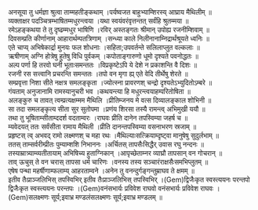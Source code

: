 

  
अनसूया तु धर्मज्ञा श्रुत्वा ताम्महतीङ्कथाम् ।पर्यष्वजत बाहुभ्याम्शिरस्य् आघ्राय मैथिलीम्  ॥   
व्यक्ताक्षर पदञ्चित्रम्भाषितम्मधुरन्त्वया ।यथा स्वयंवरंवृत्तन्तत् सर्वंहि श्रुतम्मया  ॥   
रमेऽहङ्कथया ते तु दृष्ढम्मधुर भाषिणि ।रविर् अस्तङ्गतः श्रीमान् उपोह्य रजनीम्शिवाम्  ॥   
दिवसम्प्रति कीर्णानाम् आहारार्थम्पतत्रिणाम् ।सन्ध्या काले निलीनानाम्निद्रार्थंश्रूयते ध्वनिः  ॥   
एते चाप्य् अभिषेकार्द्रा मुनयः फल शोधनाः ।सहिता;उपवर्तन्ते सलिलाप्लुत वल्कलाः  ॥   
ऋषीणाम् अग्नि होत्रेषु हुतेषु विधि पुर्वकम् ।कपोताङ्गारुणो धूमो दृश्यते पवनोद्धतः  ॥   
अल्प पर्णा हि तरवो घनी भूताःसमन्ततः ।विप्रकृष्टेऽपि ये देशे न प्रकाशन्ति वै दिशः  ॥   
रजनी रस सत्त्वानि प्रचरन्ति समन्ततः ।तपो वन मृगा ह्य् एते वेदि तीर्थेषु शेरते  ॥   
सम्प्रवृत्ता निशा सीते नक्षत्र समलङ्कृता ।ज्योत्स्ना प्रावरणश् चन्द्रो दृश्यतेऽभ्युदितोऽम्बरे  ॥   
गंयताम् अनुजानामि रामस्यानुचरी भव ।कथयन्त्या हि मधुरन्त्वयाहम्परितोषिता  ॥   
अलङ्कुरु च तावत् त्वम्प्रत्यक्षम्मम मैथिलि ।प्रीतिम्जनय मे वत्स दिव्यालङ्काल शोभिनी  ॥   
सा तदा समलङ्कृत्य सीता सुर सुतोपमा ।प्रणंय शिरसा तस्यै रामन्त्व् अभिमुखी ययौ  ॥   
तथा तु भूषिताम्सीताम्ददर्श वदताम्वरः ।राघवः प्रीति दानेन तपस्विम्या जहर्ष च  ॥   
म्यवेदयत् ततः सर्वंसीता रामाय मैथिली ।प्रीति दानन्तपस्विम्या वसनाभरण स्रजाम्  ॥   
प्रहृष्टस् त्व् अभवद् रामो लक्ष्मणश् च महा रथः ।मैथिल्याःसत्क्रियाम्दृष्ट्वा मानुषेषु सुदुर्लभाम्  ॥   
ततस् ताम्सर्वरीम्प्रीतः पुम्याम्शशि निभाननः ।अर्चितस् तापसैःसिद्धैर् उवास रघु नन्दनः  ॥   
तस्याम्रात्र्याम्व्यतीतायाम् अभिषिच्य हुताग्निकान् ।आपृच्छेताम्नर व्याघ्रौ तापसान् वन गोचरान्  ॥   
ताव् ऊचुस् ते वन चरास् तापसा धर्म चारिणः ।वनस्य तस्य सञ्चारंराक्षसैःसमभिप्लुतम्  ॥   
एषेष पन्था महर्षीणाम्फलाम्य् आहरताम्वने ।अनेन तु वनन्दुर्गङ्गन्तुम्राघव ते क्षमम्  ॥   
इतीव तैःप्राञ्जलिभिस् तपस्विभिर् इतीव तैःप्राञ्जलिभिस् तपस्विभिर् ।(Gem)द्विजैःकृत स्वस्त्ययनः परन्तपो द्विजैःकृत स्वस्त्ययनः परन्तपः ।(Gem)वनंसभार्यः प्रविवेश राघवो वनंसभार्यः प्रविवेश राघवः ।(Gem)सलक्ष्मणः सूर्य;इवाभ्र मण्डलंसलक्ष्मणः सूर्य;इवाभ्र मण्डलम्  ॥   
